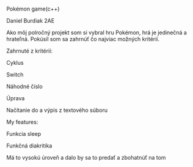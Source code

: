 Pokémon game(c++)

Daniel Burdiak 2AE






Ako môj polročný projekt som si vybral hru Pokémon, hrá je jedinečná a hrateľná.
Pokúsil som sa zahrnúť čo najviac možných kritérií.




Zahrnuté z kritérií:

Cyklus

Switch

Náhodné číslo

Úprava

Načítanie do a výpis z textového súboru





My features:

Funkcia sleep 

Funkčná diakritika

Má to vysokú úroveň a dalo by sa to predať a zbohatnúť na tom



